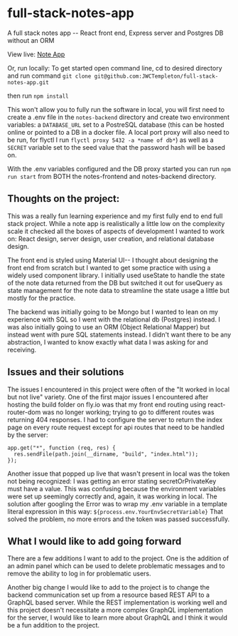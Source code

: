 # full-stack-notes-app

A full stack notes app -- React front end, Express server and Postgres DB without an ORM

View live: [Note App](https://fullstack-note-app.fly.dev/)

Or, run locally:
To get started open command line, cd to desired directory and run command `git clone git@github.com:JWCTempleton/full-stack-notes-app.git`

then run `npm install`

This won't allow you to fully run the software in local, you will first need to create a .env file in the `notes-backend` directory and create two environment variables: a `DATABASE_URL` set to a PostreSQL database (this can be hosted online or pointed to a DB in a docker file. A local port proxy will also need to be run, for flyctl I run `flyctl proxy 5432 -a *name of db*`) as well as a `SECRET` variable set to the seed value that the password hash will be based on.

With the .env variables configured and the DB proxy started you can run `npm run start` from BOTH the notes-frontend and notes-backend directory.

## Thoughts on the project:

This was a really fun learning experience and my first fully end to end full stack project. While a note app is realistically a little low on the complexity scale it checked all the boxes of aspects of development I wanted to work on: React design, server design, user creation, and relational database design.

The front end is styled using Material UI-- I thought about designing the front end from scratch but I wanted to get some practice with using a widely used component library. I initially used useState to handle the state of the note data returned from the DB but switched it out for useQuery as state management for the note data to streamline the state usage a little but mostly for the practice.

The backend was initially going to be Mongo but I wanted to lean on my experience with SQL so I went with the relational db (Postgres) instead. I was also initially going to use an ORM (Object Relational Mapper) but instead went with pure SQL statements instead. I didn't want there to be any abstraction, I wanted to know exactly what data I was asking for and receiving.

## Issues and their solutions

The issues I encountered in this project were often of the "It worked in local but not live" variety. One of the first major issues I encountered after hosting the build folder on fly.io was that my front end routing using react-router-dom was no longer working; trying to go to different routes was returning 404 responses. I had to configure the server to return the index page on every route request except for api routes that need to be handled by the server:

```
app.get("*", function (req, res) {
  res.sendFile(path.join(__dirname, "build", "index.html"));
});

```

Another issue that popped up live that wasn't present in local was the token not being recognized: I was getting an error stating secretOrPrivateKey must have a value. This was confusing because the environment variables were set up seemingly correctly and, again, it was working in local. The solution after googling the Error was to wrap my .env variable in a template literal expression in this way:
`${process.env.YourEnvSecretVariable}`
That solved the problem, no more errors and the token was passed successfully.

## What I would like to add going forward

There are a few additions I want to add to the project. One is the addition of an admin panel which can be used to delete problematic messages and to remove the ability to log in for problematic users.

Another big change I would like to add to the project is to change the backend communication set up from a resource based REST API to a GraphQL based server. While the REST implementation is working well and this project doesn't necessitate a more complex GraphQL implementation for the server, I would like to learn more about GraphQL and I think it would be a fun addition to the project.
